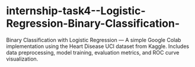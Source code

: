# internship-task4--Logistic-Regression-Binary-Classification-
Binary Classification with Logistic Regression — A simple Google Colab implementation using the Heart Disease UCI dataset from Kaggle. Includes data preprocessing, model training, evaluation metrics, and ROC curve visualization.
